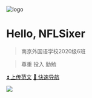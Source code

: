 <!-- _coverpage.md -->

![logo](https://s4.ax1x.com/2022/03/05/bw44XR.png)

# Hello, NFLSixer

> 南京外国语学校2020级6班

> 尊重 投入 勤勉

[⏫ 上传范文](https://nflsixer.top/#/studytools/contentupload)
[🧭 快速导航](#快速导航)

![](https://s4.ax1x.com/2021/12/17/TkYlh8.jpg)